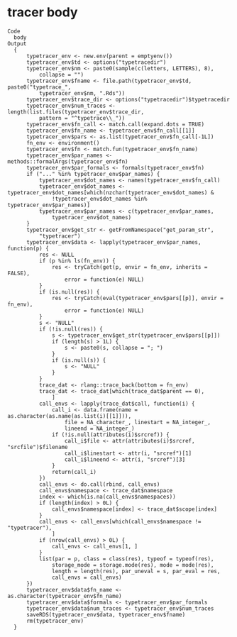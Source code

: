 # tracer body

    Code
      body
    Output
      {
          typetracer_env <- new.env(parent = emptyenv())
          typetracer_env$td <- options("typetracedir")
          typetracer_env$nm <- paste0(sample(c(letters, LETTERS), 8), 
              collapse = "")
          typetracer_env$fname <- file.path(typetracer_env$td, paste0("typetrace_", 
              typetracer_env$nm, ".Rds"))
          typetracer_env$trace_dir <- options("typetracedir")$typetracedir
          typetracer_env$num_traces <- length(list.files(typetracer_env$trace_dir, 
              pattern = "^typetrace\\_"))
          typetracer_env$fn_call <- match.call(expand.dots = TRUE)
          typetracer_env$fn_name <- typetracer_env$fn_call[[1]]
          typetracer_env$pars <- as.list(typetracer_env$fn_call[-1L])
          fn_env <- environment()
          typetracer_env$fn <- match.fun(typetracer_env$fn_name)
          typetracer_env$par_names <- methods::formalArgs(typetracer_env$fn)
          typetracer_env$par_formals <- formals(typetracer_env$fn)
          if ("..." %in% typetracer_env$par_names) {
              typetracer_env$dot_names <- names(typetracer_env$fn_call)
              typetracer_env$dot_names <- typetracer_env$dot_names[which(nzchar(typetracer_env$dot_names) & 
                  !typetracer_env$dot_names %in% typetracer_env$par_names)]
              typetracer_env$par_names <- c(typetracer_env$par_names, 
                  typetracer_env$dot_names)
          }
          typetracer_env$get_str <- getFromNamespace("get_param_str", 
              "typetracer")
          typetracer_env$data <- lapply(typetracer_env$par_names, function(p) {
              res <- NULL
              if (p %in% ls(fn_env)) {
                  res <- tryCatch(get(p, envir = fn_env, inherits = FALSE), 
                      error = function(e) NULL)
              }
              if (is.null(res)) {
                  res <- tryCatch(eval(typetracer_env$pars[[p]], envir = fn_env), 
                      error = function(e) NULL)
              }
              s <- "NULL"
              if (!is.null(res)) {
                  s <- typetracer_env$get_str(typetracer_env$pars[[p]])
                  if (length(s) > 1L) {
                      s <- paste0(s, collapse = "; ")
                  }
                  if (is.null(s)) {
                      s <- "NULL"
                  }
              }
              trace_dat <- rlang::trace_back(bottom = fn_env)
              trace_dat <- trace_dat[which(trace_dat$parent == 0), 
                  ]
              call_envs <- lapply(trace_dat$call, function(i) {
                  call_i <- data.frame(name = as.character(as.name(as.list(i)[[1]])), 
                      file = NA_character_, linestart = NA_integer_, 
                      lineend = NA_integer_)
                  if (!is.null(attributes(i)$srcref)) {
                      call_i$file <- attr(attributes(i)$srcref, "srcfile")$filename
                      call_i$linestart <- attr(i, "srcref")[1]
                      call_i$lineend <- attr(i, "srcref")[3]
                  }
                  return(call_i)
              })
              call_envs <- do.call(rbind, call_envs)
              call_envs$namespace <- trace_dat$namespace
              index <- which(is.na(call_envs$namespaces))
              if (length(index) > 0L) {
                  call_envs$namespace[index] <- trace_dat$scope[index]
              }
              call_envs <- call_envs[which(call_envs$namespace != "typetracer"), 
                  ]
              if (nrow(call_envs) > 0L) {
                  call_envs <- call_envs[1, ]
              }
              list(par = p, class = class(res), typeof = typeof(res), 
                  storage_mode = storage.mode(res), mode = mode(res), 
                  length = length(res), par_uneval = s, par_eval = res, 
                  call_envs = call_envs)
          })
          typetracer_env$data$fn_name <- as.character(typetracer_env$fn_name)
          typetracer_env$data$formals <- typetracer_env$par_formals
          typetracer_env$data$num_traces <- typetracer_env$num_traces
          saveRDS(typetracer_env$data, typetracer_env$fname)
          rm(typetracer_env)
      }

